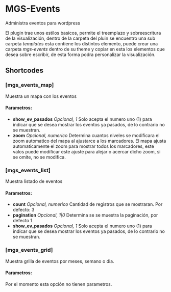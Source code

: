 # MGS-Events
Administra eventos para wordpress

El plugin trae unos estilos basicos, permite el treemplazo y sobreescritura de la visualización, dentro de la carpeta del pluin se encuentro una sub carpeta *templates* esta contiene los distintos elemento, puede crear una carpeta *mgs-events* dentro de su theme y copiar en esta los elementos que desea sobre escribir, de esta forma podra personalizar la visualización.

## Shortcodes

### [mgs_events_map]
Muestra un mapa con los eventos

#### Parametros:
- **show_ev_pasados** *Opcional, 1* Solo acepta el numero uno (1) para indicar que se desea mostrar los eventos ya pasados, de lo contrario no se muestran.
- **zoom** *Opcional, numerico* Determina cuantos niveles se modificara el zoom automatico del mapa al ajustarce a los marcadores. El mapa ajusta automaticamente el zoom para mostrar todos los marcadores, este valos puede modificar este ajuste para alejar o acercar dicho zoom, si se omite, no se modifica.

### [mgs_events_list]
Muestra listado de eventos

#### Parametros:
- **count** *Opcional, numerico* Cantidad de registros que se mostraran. Por defecto: 3
- **pagination** *Opcional, 1|0* Determina se se muestra la paginación, por defecto 1
- **show_ev_pasados** *Opcional, 1* Solo acepta el numero uno (1) para indicar que se desea mostrar los eventos ya pasados, de lo contrario no se muestran.

### [mgs_events_grid]
Muestra grilla de eventos por meses, semano o dia.

#### Parametros:
Por el momento esta opción no tienen parametros.
